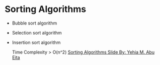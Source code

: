# Sorting Algorithms
  - Bubble sort algorithm
  - Selection sort algorithm
  - Insertion sort algorithm
    
    Time Complexity > O(n^2)
[Sorting Algorithms Slide By: Yehia M. Abu Eita](https://drive.google.com/file/d/1A8nyraA6bYlf-rDW6_o4Jqv63LW53CI8/view?usp=sharing)
